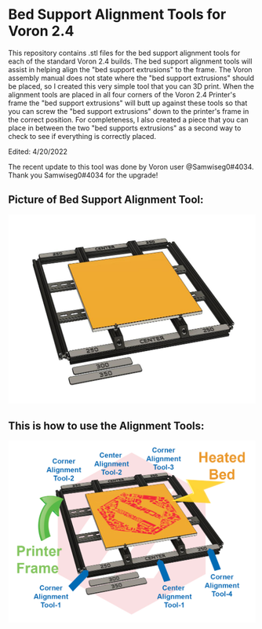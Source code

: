 # Bed Support Alignment Tools for Voron 2.4

This repository contains .stl files for the bed support alignment tools for each of the standard Voron 2.4 builds. The bed support alignment tools will assist in helping align the "bed support extrusions" to the frame.  The Voron assembly manual does not state where the "bed support extrusions" should be placed, so I created this very simple tool that you can 3D print. When the alignment tools are placed in all four corners of the Voron 2.4 Printer's frame the "bed support extrusions" will butt up against these tools so that you can screw the "bed support extrusions" down to the printer's frame in the correct position.  For completeness, I also created a piece that you can place in between the two "bed supports extrusions" as a second way to check to see if everything is correctly placed.

Edited: 4/20/2022

The recent update to this tool was done by Voron user @Samwiseg0#4034.  Thank you Samwiseg0#4034 for the upgrade!


## Picture of Bed Support Alignment Tool:

![Bed Support Alignment Tools](images/Bed_Support_Alignment_Tools.jpg)

## This is how to use the Alignment Tools:

![Bed Support Alignment Tools each pointed out](images/Bed_Suport_Alignment_Tools_each_pointed_out.jpg)

